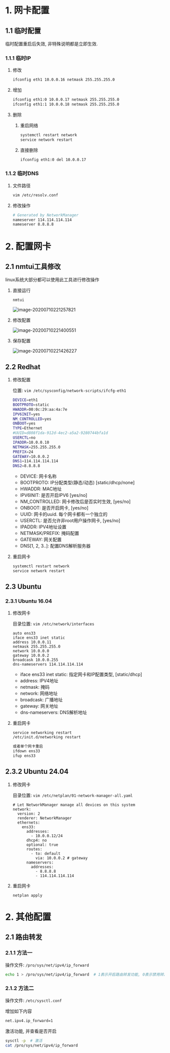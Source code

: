 # 1. 网卡配置

## 1.1 临时配置

临时配置重启后失效, 非特殊说明都是立即生效.

### 1.1.1 临时IP

1. 修改

   ```bash
   ifconfig eth1 10.0.0.16 netmask 255.255.255.0
   ```

2. 增加

   ```bash
   ifconfig eth1:0 10.0.0.17 netmask 255.255.255.0
   ifconfig eth1:1 10.0.0.18 netmask 255.255.255.0
   ```

3. 删除

   1. 重启网络

      ```bash
      systemctl restart network
      service network restart
      ```

   2. 直接删除

      ```bash
      ifconfig eth1:0 del 10.0.0.17
      ```

### 1.1.2 临时DNS

1. 文件路径

   ```bash
   vim /etc/resolv.conf
   ```

2. 修改操作

   ```bash
   # Generated by NetworkManager
   nameserver 114.114.114.114
   nameserver 8.8.8.8
   ```


# 2. 配置网卡

## 2.1 nmtui工具修改

linux系统大部分都可以使用此工具进行修改操作

1. 直接运行

   ```bash
   nmtui
   ```

   ![image-20200710221257821](.image/02-%E7%BD%91%E5%8D%A1%E9%85%8D%E7%BD%AE/image-20200710221257821.png)

2. 修改配置

   ![image-20200710221400551](image/02-%E7%BD%91%E5%8D%A1%E9%85%8D%E7%BD%AE/image-20200710221400551.png)

3. 保存配置

   ![image-20200710221426227](image/02-%E7%BD%91%E5%8D%A1%E9%85%8D%E7%BD%AE/image-20200710221426227.png)

## 2.2 Redhat

1. 修改配置

   位置: `vim /etc/sysconfig/network-scripts/ifcfg-eth1`

   ```bash
   DEVICE=eth1
   BOOTPROTO=static
   HWADDR=00:0c:29:aa:4a:7e
   IPV6INIT=yes
   NM_CONTROLLED=yes
   ONBOOT=yes
   TYPE=Ethernet
   #UUID=d808f1da-912d-4ec2-a5a2-9280744bfa1d
   USERCTL=no
   IPADDR=10.0.0.10
   NETMASK=255.255.255.0
   PREFIX=24
   GATEWAY=10.0.0.2
   DNS1=114.114.114.114
   DNS2=8.8.8.8
   ```

   * DEVICE: 网卡名称
   * BOOTPROTO: IP分配类型(静态/动态)    [static/dhcp/none]
   * HWADDR: MAC地址
   * IPV6INIT: 是否开启IPV6   [yes/no]
   * NM_CONTROLLED: 网卡修改后是否实时生效,   [yes/no]
   * ONBOOT:  是否开启网卡, [yes/no]
   * UUID: 网卡的uuid. 每个网卡都有一个独立的
   * USERCTL: 是否允许非root用户操作网卡,   [yes/no]
   * IPADDR: IPV4地址设置
   * NETMASK/PREFIX: 掩码配置
   * GATEWAY: 网关配置
   * DNS[1, 2, 3..]: 配置DNS解析服务器

2. 重启网卡

   ```bash
   systemctl restart network
   service network restart
   ```

## 2.3 Ubuntu

### 2.3.1 Ubuntu 16.04

1. 修改网卡

   目录位置: `vim /etc/network/interfaces`

   ```shell
   auto ens33
   iface ens33 inet static
   address 10.0.0.11
   netmask 255.255.255.0
   network 10.0.0.0
   gateway 10.0.0.2
   broadcask 10.0.0.255
   dns-nameservers 114.114.114.114
   ```

   * iface ens33 inet static: 指定网卡和IP配置类型, [static/dhcp]
   * address: IPV4地址
   * netmask: 掩码
   * network: 网络地址
   * broadcask: 广播地址
   * gateway: 网关地址
   * dns-nameservers: DNS解析地址

2. 重启网卡

   ```bash
   service networking restart
   /etc/init.d/networking restart
   
   或者单个网卡重启
   ifdown ens33
   ifup ens33
   ```


## 2.3.2 Ubuntu 24.04

1. 修改网卡

   目录位置: `vim /etc/netplan/01-network-manager-all.yaml`

   ```shell
   # Let NetworkManager manage all devices on this system
   network:
     version: 2
     renderer: NetworkManager
     ethernets:
       ens33:
         addresses:
           - 10.0.0.12/24
         dhcp4: no
         optional: true
         routes:
           - to: default
             via: 10.0.0.2 # gateway
         nameservers:
           addresses:
             - 8.8.8.8
             - 114.114.114.114
   ```

2. 重启网卡

   ```shell
   netplan apply
   ```

# 2. 其他配置

## 2.1 路由转发

### 2.1.1 方法一

操作文件: `/pro/sys/net/ipv4/ip_forward`

```bash
echo 1 > /pro/sys/net/ipv4/ip_forward  # 1表示开启路由转发功能, 0表示禁用转发
```

### 2.1.2 方法二

操作文件: `/etc/sysctl.conf`

增加如下内容

```bash
net.ipv4.ip_forward=1
```

激活功能, 并查看是否开启

```bash
sysctl -p  # 激活
cat /pro/sys/net/ipv4/ip_forward
```



